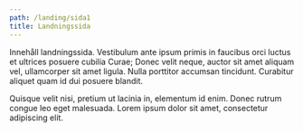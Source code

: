 ```yaml
---
path: /landing/sida1
title: Landningssida
---
```

Innehåll landningssida. Vestibulum ante ipsum primis in faucibus orci luctus et ultrices posuere cubilia Curae; Donec velit neque, auctor sit amet aliquam vel, ullamcorper sit amet ligula. Nulla porttitor accumsan tincidunt. Curabitur aliquet quam id dui posuere blandit.

Quisque velit nisi, pretium ut lacinia in, elementum id enim. Donec rutrum congue leo eget malesuada. Lorem ipsum dolor sit amet, consectetur adipiscing elit.
